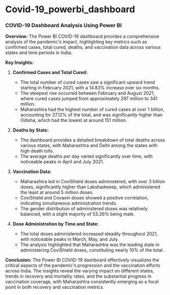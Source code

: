 # Covid-19_powerbi_dashboard
### COVID-19 Dashboard Analysis Using Power BI

**Overview:**
The Power BI COVID-19 dashboard provides a comprehensive analysis of the pandemic's impact, highlighting key metrics such as confirmed cases, total cured, deaths, and vaccination data across various states and time periods in India.

**Key Insights:**

1. **Confirmed Cases and Total Cured:**
   - The total number of cured cases saw a significant upward trend starting in February 2021, with a 14.83% increase over six months.
   - The steepest rise occurred between February and August 2021, where cured cases jumped from approximately 297 million to 341 million.
   - Maharashtra had the highest number of cured cases at over 1 billion, accounting for 27.12% of the total, and was significantly higher than Odisha, which had the lowest at around 151 million.

2. **Deaths by State:**
   - The dashboard provides a detailed breakdown of total deaths across various states, with Maharashtra and Delhi among the states with high death tolls.
   - The average deaths per day varied significantly over time, with noticeable peaks in April and July 2021.

3. **Vaccination Data:**
   - Maharashtra led in CoviShield doses administered, with over 3 billion doses, significantly higher than Lakshadweep, which administered the least at around 5 million doses.
   - CoviShield and Covaxin doses showed a positive correlation, indicating simultaneous administration trends.
   - The gender distribution of administered doses was relatively balanced, with a slight majority of 53.26% being male.

4. **Dose Administration by Time and State:**
   - The total doses administered increased steadily throughout 2021, with noticeable peaks in March, May, and July.
   - The analysis highlighted that Maharashtra was the leading state in administering CoviShield doses, constituting nearly 10% of the total.

**Conclusion:**
The Power BI COVID-19 dashboard effectively visualizes the critical aspects of the pandemic's progression and the vaccination efforts across India. The insights reveal the varying impact on different states, trends in recovery and mortality rates, and the substantial progress in vaccination coverage, with Maharashtra consistently emerging as a focal point in both recovery and vaccination metrics.
